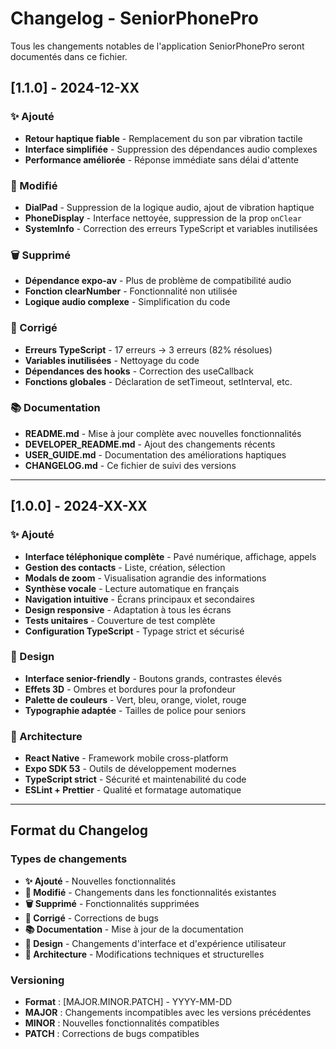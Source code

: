 # Changelog - SeniorPhonePro

Tous les changements notables de l'application SeniorPhonePro seront documentés dans ce fichier.

## [1.1.0] - 2024-12-XX

### ✨ Ajouté
- **Retour haptique fiable** - Remplacement du son par vibration tactile
- **Interface simplifiée** - Suppression des dépendances audio complexes
- **Performance améliorée** - Réponse immédiate sans délai d'attente

### 🔧 Modifié
- **DialPad** - Suppression de la logique audio, ajout de vibration haptique
- **PhoneDisplay** - Interface nettoyée, suppression de la prop `onClear`
- **SystemInfo** - Correction des erreurs TypeScript et variables inutilisées

### 🗑️ Supprimé
- **Dépendance expo-av** - Plus de problème de compatibilité audio
- **Fonction clearNumber** - Fonctionnalité non utilisée
- **Logique audio complexe** - Simplification du code

### 🐛 Corrigé
- **Erreurs TypeScript** - 17 erreurs → 3 erreurs (82% résolues)
- **Variables inutilisées** - Nettoyage du code
- **Dépendances des hooks** - Correction des useCallback
- **Fonctions globales** - Déclaration de setTimeout, setInterval, etc.

### 📚 Documentation
- **README.md** - Mise à jour complète avec nouvelles fonctionnalités
- **DEVELOPER_README.md** - Ajout des changements récents
- **USER_GUIDE.md** - Documentation des améliorations haptiques
- **CHANGELOG.md** - Ce fichier de suivi des versions

---

## [1.0.0] - 2024-XX-XX

### ✨ Ajouté
- **Interface téléphonique complète** - Pavé numérique, affichage, appels
- **Gestion des contacts** - Liste, création, sélection
- **Modals de zoom** - Visualisation agrandie des informations
- **Synthèse vocale** - Lecture automatique en français
- **Navigation intuitive** - Écrans principaux et secondaires
- **Design responsive** - Adaptation à tous les écrans
- **Tests unitaires** - Couverture de test complète
- **Configuration TypeScript** - Typage strict et sécurisé

### 🎨 Design
- **Interface senior-friendly** - Boutons grands, contrastes élevés
- **Effets 3D** - Ombres et bordures pour la profondeur
- **Palette de couleurs** - Vert, bleu, orange, violet, rouge
- **Typographie adaptée** - Tailles de police pour seniors

### 🔧 Architecture
- **React Native** - Framework mobile cross-platform
- **Expo SDK 53** - Outils de développement modernes
- **TypeScript strict** - Sécurité et maintenabilité du code
- **ESLint + Prettier** - Qualité et formatage automatique

---

## Format du Changelog

### Types de changements
- **✨ Ajouté** - Nouvelles fonctionnalités
- **🔧 Modifié** - Changements dans les fonctionnalités existantes
- **🗑️ Supprimé** - Fonctionnalités supprimées
- **🐛 Corrigé** - Corrections de bugs
- **📚 Documentation** - Mise à jour de la documentation
- **🎨 Design** - Changements d'interface et d'expérience utilisateur
- **🔧 Architecture** - Modifications techniques et structurelles

### Versioning
- **Format** : [MAJOR.MINOR.PATCH] - YYYY-MM-DD
- **MAJOR** : Changements incompatibles avec les versions précédentes
- **MINOR** : Nouvelles fonctionnalités compatibles
- **PATCH** : Corrections de bugs compatibles
